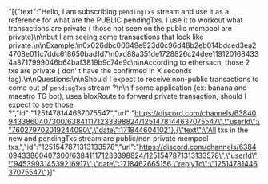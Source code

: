 "[{\"text\":\"Hello, I am subscribing `pendingTxs` stream and use it as a reference for what are the PUBLIC pendingTxs.  I use it to workout what transactions are private ( those not seen on the public mempool are private)\\n\\nbut I am seeing some transactions that look like private.\\n\\nExample:\\n0x026dbc00649e923d0c96d48b2eb014bdced3ea24708e011c7ddc618650bad1d7\\n0xd88a351de1728826c24dee1191201684334a8717999046b64baf3819b9c74e9c\\n\\nAccording to ethersacn, those 2 txs are private ( don' t have the confirmed in X seconds tag).\\n\\nQuestions:\\n\\nShould I expect to receive non-public transactions  to come out of  `pendingTxs` stream  ?\\n\\nIf some application (ex: banana and maestro TG bot), uses bloxRoute to forward private transaction, should I expect to see those ?\",\"id\":\"1251478144637075547\",\"url\":\"https://discord.com/channels/638409433860407300/638411171233398824/1251478144637075547\",\"userId\":\"760279702019244090\",\"date\":1718446041021},{\"text\":\"All txs in the new and pendingTxs stream are public/non private mempool txs.\",\"id\":\"1251547871313133578\",\"url\":\"https://discord.com/channels/638409433860407300/638411171233398824/1251547871313133578\",\"userId\":\"945399314539216917\",\"date\":1718462665156,\"replyTo\":\"1251478144637075547\"}]"